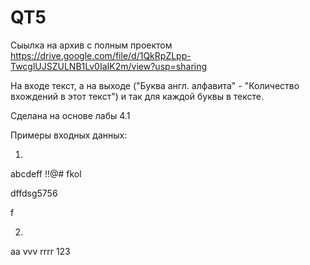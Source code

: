 # QT5
Сыылка на архив с полным проектом https://drive.google.com/file/d/1QkRpZLpp-TwcglUJSZULNB1Lv0IaIK2m/view?usp=sharing

На входе текст, а на выходе ("Буква англ. алфавита" - "Количество вхождений в этот текст") и так для каждой буквы в тексте.

Сделана на основе лабы 4.1 

Примеры входных данных:

1) 
abcdeff !!@# fkol

dffdsg5756

 f
 
2)
aa vvv rrrr 123
